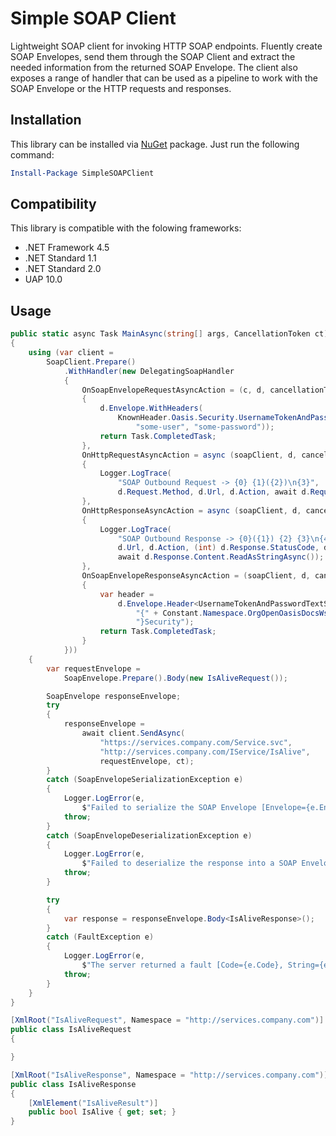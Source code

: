 # Simple SOAP Client
Lightweight SOAP client for invoking HTTP SOAP endpoints.
Fluently create SOAP Envelopes, send them through the SOAP Client and extract the needed information from the returned SOAP Envelope.
The client also exposes a range of handler that can be used as a pipeline to work with the SOAP Envelope or the HTTP requests and responses. 

## Installation 
This library can be installed via [NuGet](https://www.nuget.org/packages/SimpleSOAPClient/) package. Just run the following command:

```powershell
Install-Package SimpleSOAPClient
```

## Compatibility

This library is compatible with the folowing frameworks:

* .NET Framework 4.5
* .NET Standard 1.1
* .NET Standard 2.0
* UAP 10.0

## Usage

```csharp
public static async Task MainAsync(string[] args, CancellationToken ct)
{
    using (var client =
        SoapClient.Prepare()
            .WithHandler(new DelegatingSoapHandler
            {
                OnSoapEnvelopeRequestAsyncAction = (c, d, cancellationToken) =>
                {
                    d.Envelope.WithHeaders(
                        KnownHeader.Oasis.Security.UsernameTokenAndPasswordText(
                            "some-user", "some-password"));
                    return Task.CompletedTask;
                },
                OnHttpRequestAsyncAction = async (soapClient, d, cancellationToken) =>
                {
                    Logger.LogTrace(
                        "SOAP Outbound Request -> {0} {1}({2})\n{3}",
                        d.Request.Method, d.Url, d.Action, await d.Request.Content.ReadAsStringAsync());
                },
                OnHttpResponseAsyncAction = async (soapClient, d, cancellationToken) =>
                {
                    Logger.LogTrace(
                        "SOAP Outbound Response -> {0}({1}) {2} {3}\n{4}",
                        d.Url, d.Action, (int) d.Response.StatusCode, d.Response.StatusCode,
                        await d.Response.Content.ReadAsStringAsync());
                },
                OnSoapEnvelopeResponseAsyncAction = (soapClient, d, cancellationToken) =>
                {
                    var header =
                        d.Envelope.Header<UsernameTokenAndPasswordTextSoapHeader>(
                            "{" + Constant.Namespace.OrgOpenOasisDocsWss200401Oasis200401WssWssecuritySecext10 +
                            "}Security");
                    return Task.CompletedTask;
                }
            }))
    {
        var requestEnvelope =
            SoapEnvelope.Prepare().Body(new IsAliveRequest());

        SoapEnvelope responseEnvelope;
        try
        {
            responseEnvelope =
                await client.SendAsync(
                    "https://services.company.com/Service.svc",
                    "http://services.company.com/IService/IsAlive",
                    requestEnvelope, ct);
        }
        catch (SoapEnvelopeSerializationException e)
        {
            Logger.LogError(e, 
                $"Failed to serialize the SOAP Envelope [Envelope={e.Envelope}]");
            throw;
        }
        catch (SoapEnvelopeDeserializationException e)
        {
            Logger.LogError(e,
                $"Failed to deserialize the response into a SOAP Envelope [XmlValue={e.XmlValue}]");
            throw;
        }

        try
        {
            var response = responseEnvelope.Body<IsAliveResponse>();
        }
        catch (FaultException e)
        {
            Logger.LogError(e,
                $"The server returned a fault [Code={e.Code}, String={e.String}, Actor={e.Actor}]");
            throw;
        }
    }
}

[XmlRoot("IsAliveRequest", Namespace = "http://services.company.com")]
public class IsAliveRequest
{

}

[XmlRoot("IsAliveResponse", Namespace = "http://services.company.com")]
public class IsAliveResponse
{
	[XmlElement("IsAliveResult")]
	public bool IsAlive { get; set; }
}
```
